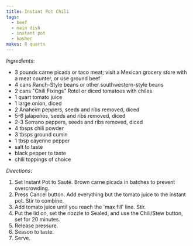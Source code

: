 ```yaml
---
title: Instant Pot Chili
tags:
  - beef
  - main dish
  - instant pot
  - kosher
makes: 8 quarts
---
```

*Ingredients*:
* 3 pounds carne picada or taco meat; visit a Mexican grocery store with a meat counter, or use ground beef
* 4 cans Ranch-Style beans or other southwestern-style beans
* 2 cans "Chili Fixings" Rotel or diced tomatoes with chiles
* 1 quart tomato juice
* 1 large onion, diced
* 2 Anaheim peppers, seeds and ribs removed, diced
* 5-6 jalapeños, seeds and ribs removed, diced
* 2-3 Serrano peppers, seeds and ribs removed, diced
* 4 tbsps chili powder
* 3 tbsps ground cumin
* 1 tbsp cayenne pepper
* salt to taste
* black pepper to taste
* chili toppings of choice

*Directions*:
1. Set Instant Pot to Sauté. Brown carne picada in batches to prevent overcrowding.
1. Press Cancel button. Add everything but the tomato juice to the instant pot. Stir to combine.
1. Add tomato juice until you reach the 'max fill' line. Stir.
1. Put the lid on, set the nozzle to Sealed, and use the Chili/Stew button, set for 20 minutes.
1. Release pressure.
1. Season to taste.
1. Serve.

